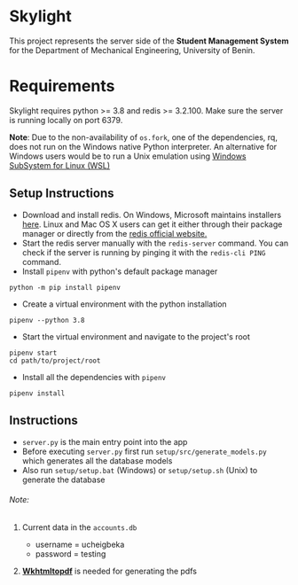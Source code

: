 # Skylight
This project represents the server side of the **Student Management System** for the Department of Mechanical 
Engineering, University of Benin.

# Requirements
Skylight requires python >= 3.8 and redis >= 3.2.100. Make sure the server is running locally on port 6379.

**Note**: Due to the non-availability of `os.fork`, one of the dependencies, rq, does not run on the Windows native Python interpreter. An alternative for Windows users would be to run a Unix emulation using [Windows SubSystem for Linux (WSL)]('https://msdn.microsoft.com/en-us/commandline/wsl/about')

## Setup Instructions
- Download and install redis. On Windows, Microsoft maintains installers [here]('http://github.com/MicrosoftArchive/redis/releases'). Linux and Mac OS X users can get it either through their package manager or directly from the [redis official website.]('https://redis.io/')
- Start the redis server manually with the `redis-server` command. You can check if the server is running by pinging it with the `redis-cli PING`  command.
- Install `pipenv` with python's default package manager
```
python -m pip install pipenv
```
- Create a virtual environment with the python installation
```
pipenv --python 3.8
```
- Start the virtual environment and navigate to the project's root
```
pipenv start
cd path/to/project/root
```
- Install all the dependencies with `pipenv`
```
pipenv install
```

## Instructions
- `server.py` is the main entry point into the app
- Before executing `server.py` first run `setup/src/generate_models.py` 
  which generates all the database models
- Also run `setup/setup.bat` (Windows) or `setup/setup.sh` (Unix) to generate the database

###### Note:
1. Current data in the `accounts.db`
    - username = ucheigbeka
    - password = testing

2. [**Wkhtmltopdf**](https://wkhtmltopdf.org/downloads.html) is needed for generating the pdfs